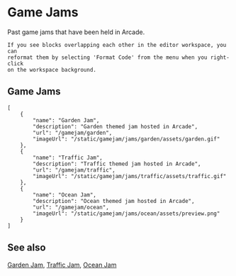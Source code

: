 # Game Jams

Past game jams that have been held in Arcade.

```hint
If you see blocks overlapping each other in the editor workspace, you can
reformat them by selecting 'Format Code' from the menu when you right-click
on the workspace background.
```

## Game Jams

```codecard
[
    {
        "name": "Garden Jam",
        "description": "Garden themed jam hosted in Arcade",
        "url": "/gamejam/garden",
        "imageUrl": "/static/gamejam/jams/garden/assets/garden.gif"
    },
    {
        "name": "Traffic Jam",
        "description": "Traffic themed jam hosted in Arcade",
        "url": "/gamejam/traffic",
        "imageUrl": "/static/gamejam/jams/traffic/assets/traffic.gif"
    },
    {
        "name": "Ocean Jam",
        "description": "Ocean themed jam hosted in Arcade",
        "url": "/gamejam/ocean",
        "imageUrl": "/static/gamejam/jams/ocean/assets/preview.png"
    }
]
```

## See also

[Garden Jam](/gamejam/garden),
[Traffic Jam](/gamejam/traffic),
[Ocean Jam](/gamejam/ocean)